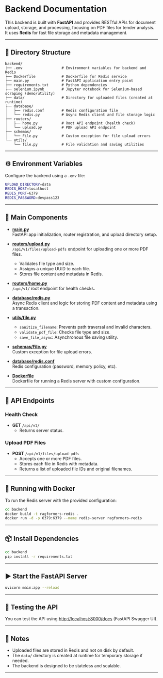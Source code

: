 # Backend Documentation

This backend is built with **FastAPI** and provides RESTful APIs for document upload, storage, and processing, focusing on PDF files for tender analysis. It uses **Redis** for fast file storage and metadata management.

---

## 📁 Directory Structure

```
backend/
├── .env                  # Environment variables for backend and Redis
├── Dockerfile            # Dockerfile for Redis service
├── main.py               # FastAPI application entry point
├── requirements.txt      # Python dependencies
├── selenium.ipynb        # Jupyter notebook for Selenium-based scraping (demo/utility)
├── data/                 # Directory for uploaded files (created at runtime)
├── database/
│   ├── redis.conf        # Redis configuration file
│   └── redis.py          # Async Redis client and file storage logic
├── routers/
│   ├── home.py           # Root API endpoint (health check)
│   └── upload.py         # PDF upload API endpoint
├── schemas/
│   └── File.py           # Custom exception for file upload errors
└── utils/
    └── file.py           # File validation and saving utilities
```

---

## ⚙️ Environment Variables

Configure the backend using a `.env` file:

```bash
UPLOAD_DIRECTORY=data
REDIS_HOST=localhost
REDIS_PORT=6379
REDIS_PASSWORD=devpass123
```

---

## 🚀 Main Components

- **[main.py](main.py)**  
  FastAPI app initialization, router registration, and upload directory setup.

- **[routers/upload.py](routers/upload.py)**  
  `/api/v1/files/upload-pdfs` endpoint for uploading one or more PDF files.  
  - Validates file type and size.
  - Assigns a unique UUID to each file.
  - Stores file content and metadata in Redis.

- **[routers/home.py](routers/home.py)**  
  `/api/v1/` root endpoint for health checks.

- **[database/redis.py](database/redis.py)**  
  Async Redis client and logic for storing PDF content and metadata using a transaction.

- **[utils/file.py](utils/file.py)**  
  - `sanitize_filename`: Prevents path traversal and invalid characters.
  - `validate_pdf_file`: Checks file type and size.
  - `save_file_async`: Asynchronous file saving utility.

- **[schemas/File.py](schemas/File.py)**  
  Custom exception for file upload errors.

- **[database/redis.conf](database/redis.conf)**  
  Redis configuration (password, memory policy, etc).

- **[Dockerfile](Dockerfile)**  
  Dockerfile for running a Redis server with custom configuration.

---

## 📝 API Endpoints

### Health Check

- **GET** `/api/v1/`
  - Returns server status.

### Upload PDF Files

- **POST** `/api/v1/files/upload-pdfs`
  - Accepts one or more PDF files.
  - Stores each file in Redis with metadata.
  - Returns a list of uploaded file IDs and original filenames.

---

## 🐳 Running with Docker

To run the Redis server with the provided configuration:

```bash
cd backend
docker build -t ragformers-redis .
docker run -d -p 6379:6379 --name redis-server ragformers-redis
```

---

## 📦 Install Dependencies

```bash
cd backend
pip install -r requirements.txt
```

---

## ▶️ Start the FastAPI Server

```bash
uvicorn main:app --reload
```

---

## 🧪 Testing the API

You can test the API using [http://localhost:8000/docs](http://localhost:8000/docs) (FastAPI Swagger UI).

---

## 📄 Notes

- Uploaded files are stored in Redis and not on disk by default.
- The `data/` directory is created at runtime for temporary storage if needed.
- The backend is designed to be stateless and scalable.

---
